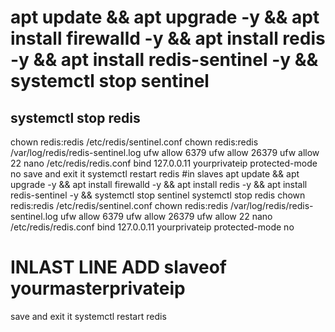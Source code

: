 # apt update && apt upgrade -y && apt install firewalld -y && apt install redis -y && apt install redis-sentinel -y && systemctl stop sentinel
## systemctl stop redis
chown redis:redis /etc/redis/sentinel.conf
chown redis:redis /var/log/redis/redis-sentinel.log
ufw allow 6379 
ufw allow 26379
ufw allow 22
nano /etc/redis/redis.conf
bind 127.0.0.11 yourprivateip
protected-mode no
save and exit it
systemctl restart redis
#in slaves
apt update && apt upgrade -y && apt install firewalld -y && apt install redis -y && apt install redis-sentinel -y && systemctl stop sentinel
systemctl stop redis
chown redis:redis /etc/redis/sentinel.conf
chown redis:redis /var/log/redis/redis-sentinel.log
ufw allow 6379 
ufw allow 26379
ufw allow 22
nano /etc/redis/redis.conf
bind 127.0.0.11 yourprivateip
protected-mode no
# INLAST LINE ADD slaveof yourmasterprivateip
save and exit it
systemctl restart redis

